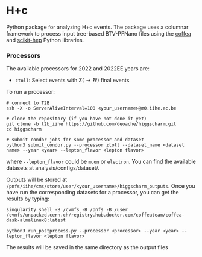 # H+c

Python package for analyzing H+c events. The package uses a columnar framework to process input tree-based BTV-PFNano files using the [coffea](https://coffeateam.github.io/coffea/) and [scikit-hep](https://scikit-hep.org) Python libraries.


### Processors

The available processors for 2022 and 2022EE years are:
* `ztoll`: Select events with Z($\rightarrow \ell \ell$) final events

To run a processor:
```
# connect to T2B
ssh -X -o ServerAliveInterval=100 <your_username>@m0.iihe.ac.be

# clone the repository (if you have not done it yet)
git clone -b t2b_iihe https://github.com/deoache/higgscharm.git
cd higgscharm

# submit condor jobs for some processor and dataset
python3 submit_condor.py --processor ztoll --dataset_name <dataset name> --year <year> --lepton_flavor <lepton flavor>
```    
where `--lepton_flavor` could be `muon` or `electron`. You can find the available datasets at analysis/configs/dataset/<year>.

Outputs will be stored at `/pnfs/iihe/cms/store/user/<your_username>/higgscharm_outputs`. Once you have run the corresponding datasets for a processor, you can get the results by typing:
```
singularity shell -B /cvmfs -B /pnfs -B /user /cvmfs/unpacked.cern.ch/registry.hub.docker.com/coffeateam/coffea-dask-almalinux8:latest

python3 run_postprocess.py --processor <processor> --year <year> --lepton_flavor <lepton flavor>
``` 
The results will be saved in the same directory as the output files